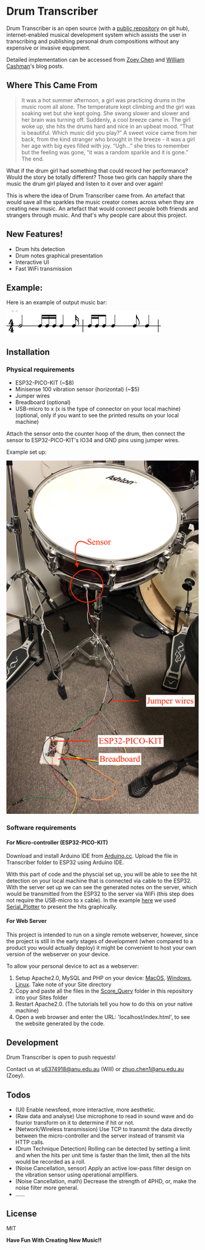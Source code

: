 # Drum Transcriber

Drum Transcriber is an open source (with a [public repository](https://github.com/Wcashman1351/Drum_Transcriber_ASC) on git hub), internet-enabled musical development system which assists the user in transcribing and publishing personal drum compositions without any expensive or invasive equipment. 

Detailed implementation can be accessed from [Zoey Chen](https://cs.anu.edu.au/courses/china-study-tour/news/#zoey-chen) and [William Cashman](https://cs.anu.edu.au/courses/china-study-tour/news/#william-cashman)'s blog posts.

## Where This Came From
> It was a hot summer afternoon, a girl was practicing drums in the music room all alone. The temperature kept climbing and the girl was soaking wet but she kept going. She swang slower and slower and her brain was turning off. Suddenly, a cool breeze came in. The girl woke up, she hits the drums hard and nice in an upbeat mood. “That is beautiful. Which music did you play?” A sweet voice came from her back, from the kind stranger who brought in the breeze - it was a girl her age with big eyes filled with joy. “Ugh…” she tries to remember but the feeling was gone, “it was a random sparkle and it is gone.” The end.

What if the drum girl had something that could record her performance? Would the story be totally different? Those two girls can happily share the music the drum girl played and listen to it over and over again!

This is where the idea of Drum Transcriber came from. An artefact that would save all the sparkles the music creator comes across when they are creating new music. An artefact that would connect people both friends and strangers through music. And that's why people care about this project.

## New Features!

  - Drum hits detection 
  - Drum notes graphical presentation
  - Interactive UI
  - Fast WiFi transmission

## Example:

Here is an example of output music bar:


![Render_Example](https://github.com/Wcashman1351/Drum_Transcriber_ASC/blob/master/assets/Render_Eg.png)

## Installation
### Physical requirements
- ESP32-PICO-KIT (~$8)
- Minisense 100 vibration sensor (horizontal) (~$5)
- Jumper wires
- Breadboard (optional)
- USB-micro to x (x is the type of connector on your local machine) (optional, only if you want to see the printed results on your local machine)

Attach the sensor onto the counter hoop of the drum, then connect the sensor to ESP32-PICO-KIT's IO34 and GND pins using jumper wires.

Example set up:

![Physical_Set_Up_Example](https://github.com/Wcashman1351/Drum_Transcriber_ASC/blob/master/assets/Phy_Set_Up.jpeg)


### Software requirements
#### For Micro-controller (ESP32-PICO-KIT)
Download and install Arduino IDE from [Arduino.cc](https://www.arduino.cc/en/main/software).
Upload the file in Transcriber folder to ESP32 using Arduino IDE.

With this part of code and the physcial set up, you will be able to see the hit detection on your local machine that is connected via cable to the ESP32. With the server set up we can see the generated notes on the server, which would be transmitted from the ESP32 to the server via WiFi (this step does not require the USB-micro to x cable). In the example [here](https://www.youtube.com/watch?v=5dQSTG8rNU4) we used [Serial_Plotter](https://gitlab.com/2b-a2/serial-plotter) to present the hits graphically.

#### For Web Server 
This project is intended to run on a single remote webserver, however, since the project is still in the early stages of development (when compared to a product you would actually deploy) it might be convenient to host your own version of the webserver on your device. 

To allow your personal device to act as a webserver:
1. Setup Apache2.0, MySQL and PHP on your device: [MacOS](https://websitebeaver.com/set-up-localhost-on-macos-high-sierra-apache-mysql-and-php-7-with-sslhttps), [Windows](https://www.znetlive.com/blog/how-to-install-apache-php-and-mysql-on-windows-10-machine/), [Linux](https://www.digitalocean.com/community/tutorials/how-to-install-linux-apache-mysql-php-lamp-stack-ubuntu-18-04). Take note of your Site directory
2. Copy and paste all the files in the [Score_Query](https://github.com/Wcashman1351/Drum_Transcriber_ASC/tree/master/Score_Query) folder in this repository into your Sites folder
3. Restart Apache2.0. (The tutorials tell you how to do this on your native machine)
4. Open a web browser and enter the URL: 'localhost/index.html', to see the website generated by the code.

## Development
Drum Transcriber is open to push requests! 

Contact us at u6374918@anu.edu.au (Will) or zhuo.chen1@anu.edu.au (Zoey).

## Todos

- (UI) Enable newsfeed, more interactive, more aesthetic.
- (Raw data and analyse) Use microphone to read in sound wave and do fourior transform on it to determine if hit or not.
- (Network/Wireless transmission) Use TCP to transmit the data directly between the micro-controller and the server instead of transmit via HTTP calls.
- (Drum Technique Detection) Rolling can be detected by setting a limit and when the hits per unit time is faster than the limit, then all the hits would be recorded as a roll.
- (Noise Cancellation, sensor) Apply an active low-pass filter design on the vibration sensor using operational amplifiers.
- (Noise Cancellation, math) Decrease the strength of 4PHD, or, make the noise filter more general.
- ......


License
----

MIT


**Have Fun With Creating New Music!!**

[//]: # (References)


   [William Cashman Blog Post]: <https://cs.anu.edu.au/courses/china-study-tour/news/#william-cashman>
   [Zoey Chen Blog Post]: <https://cs.anu.edu.au/courses/china-study-tour/news/#zoey-chen>
   [Serial Plotter]: <https://gitlab.com/2b-a2/serial-plotter>
   [Drum Transcriber Test]:<https://www.youtube.com/watch?v=5dQSTG8rNU4>


